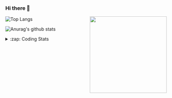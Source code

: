 ### Hi there 👋

<!--
**tao8687/tao8687** is a ✨ _special_ ✨ repository because its `README.md` (this file) appears on your GitHub profile.

Here are some ideas to get you started:

- 🔭 I’m currently working on ...
- 🌱 I’m currently learning ...
- 👯 I’m looking to collaborate on ...
- 🤔 I’m looking for help with ...
- 💬 Ask me about ...
- 📫 How to reach me: ...
- 😄 Pronouns: ...
- ⚡ Fun fact: ...
-->

<img align='right' src="https://media.giphy.com/media/M9gbBd9nbDrOTu1Mqx/giphy.gif" width="240">

  
![Top Langs](https://github-readme-stats.vercel.app/api/top-langs/?username=tao8687&layout=compact&title_color=23238E&text_color=A67D3D)

![Anurag's github stats](https://github-readme-stats.vercel.app/api?username=tao8687&show_icons=true&&text_color=A67D3D&title_color=23238E&show_icons=false&count_private=true&hide=stars)

<details>
  <summary>:zap: Coding Stats</summary>
  <br>
    
<!--START_SECTION:waka-->

```txt
From: 08 March 2024 - To: 15 March 2024

C++        7 hrs 14 mins   ████████████▒░░░░░░░░░░░░   49.29 %
Other      3 hrs 25 mins   █████▓░░░░░░░░░░░░░░░░░░░   23.32 %
Bash       1 hr 43 mins    ███░░░░░░░░░░░░░░░░░░░░░░   11.73 %
CMake      57 mins         █▓░░░░░░░░░░░░░░░░░░░░░░░   06.56 %
C          47 mins         █▒░░░░░░░░░░░░░░░░░░░░░░░   05.40 %
```

<!--END_SECTION:waka-->
</details>
